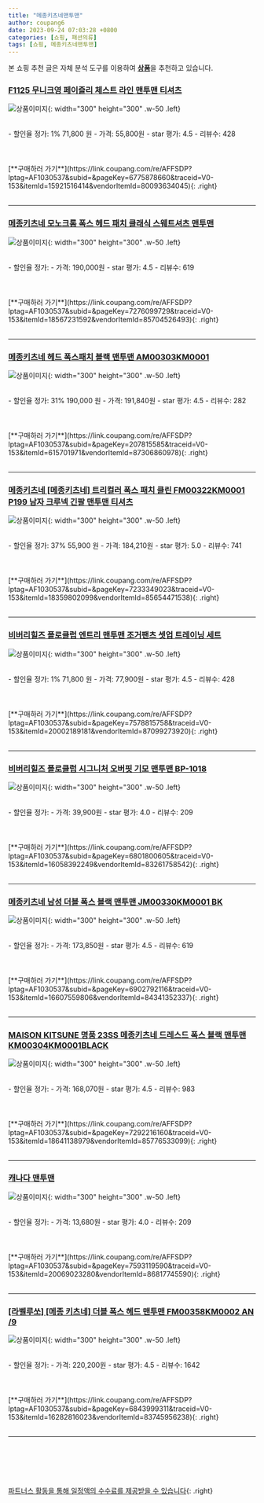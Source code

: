 ```yaml
---
title: "메종키츠네맨투맨"
author: coupang6
date: 2023-09-24 07:03:28 +0800
categories: [쇼핑, 패션의류]
tags: [쇼핑, 메종키츠네맨투맨]
---
```


본 쇼핑 추천 글은 자체 분석 도구를 이용하여 [**상품**](https://link.coupang.com/a/bao1ui)을 추천하고 있습니다.

### [F1125 무니크영 페이즐리 체스트 라인 맨투맨 티셔츠](https://link.coupang.com/re/AFFSDP?lptag=AF1030537&subid=&pageKey=6775878660&traceid=V0-153&itemId=15921516414&vendorItemId=80093634045)

![상품이미지](https://thumbnail7.coupangcdn.com/thumbnails/remote/230x230ex/image/vendor_inventory/1218/b26828268e2d98aee3149bb10da5f7f6c0c43940c6ec0fc36e3f33797216.jpg){: width="300" height="300" .w-50 .left}


<br>
- 할인율 정가: 1%  71,800   원
- 가격: 55,800원
- star 평가: 4.5
- 리뷰수: 428
<br>
<br>
<br>
<br>
[**구매하러 가기**](https://link.coupang.com/re/AFFSDP?lptag=AF1030537&subid=&pageKey=6775878660&traceid=V0-153&itemId=15921516414&vendorItemId=80093634045){: .right}
<br>
<br>

---

### [메종키츠네 모노크롬 폭스 헤드 패치 클래식 스웨트셔츠 맨투맨](https://link.coupang.com/re/AFFSDP?lptag=AF1030537&subid=&pageKey=7276099729&traceid=V0-153&itemId=18567231592&vendorItemId=85704526493)

![상품이미지](https://thumbnail8.coupangcdn.com/thumbnails/remote/230x230ex/image/vendor_inventory/adc3/b4a41488be27d86d9a192e779b98bef5663289d3b7330f54502a786804b7.jpg){: width="300" height="300" .w-50 .left}


<br>
- 할인율 정가: 
- 가격: 190,000원
- star 평가: 4.5
- 리뷰수: 619
<br>
<br>
<br>
<br>
[**구매하러 가기**](https://link.coupang.com/re/AFFSDP?lptag=AF1030537&subid=&pageKey=7276099729&traceid=V0-153&itemId=18567231592&vendorItemId=85704526493){: .right}
<br>
<br>

---

### [메종키츠네 헤드 폭스패치 블랙 맨투맨 AM00303KM0001](https://link.coupang.com/re/AFFSDP?lptag=AF1030537&subid=&pageKey=207815585&traceid=V0-153&itemId=615701971&vendorItemId=87306860978)

![상품이미지](https://thumbnail8.coupangcdn.com/thumbnails/remote/230x230ex/image/vendor_inventory/7035/0c6ab32d3863d20e5b5df0e13f4fb9b56e6084e68002f441fb58c0508188.jpg){: width="300" height="300" .w-50 .left}


<br>
- 할인율 정가: 31%  190,000   원
- 가격: 191,840원
- star 평가: 4.5
- 리뷰수: 282
<br>
<br>
<br>
<br>
[**구매하러 가기**](https://link.coupang.com/re/AFFSDP?lptag=AF1030537&subid=&pageKey=207815585&traceid=V0-153&itemId=615701971&vendorItemId=87306860978){: .right}
<br>
<br>

---

### [메종키츠네 [메종키츠네] 트리컬러 폭스 패치 클린 FM00322KM0001 P199 남자 크루넥 긴팔 맨투맨 티셔츠](https://link.coupang.com/re/AFFSDP?lptag=AF1030537&subid=&pageKey=7233349023&traceid=V0-153&itemId=18359802099&vendorItemId=85654471538)

![상품이미지](https://thumbnail8.coupangcdn.com/thumbnails/remote/230x230ex/image/vendor_inventory/0f6e/01cd18bcad43d0eb0d523b53ca79368981983356278b149d4998549a911b.jpg){: width="300" height="300" .w-50 .left}


<br>
- 할인율 정가: 37%  55,900   원
- 가격: 184,210원
- star 평가: 5.0
- 리뷰수: 741
<br>
<br>
<br>
<br>
[**구매하러 가기**](https://link.coupang.com/re/AFFSDP?lptag=AF1030537&subid=&pageKey=7233349023&traceid=V0-153&itemId=18359802099&vendorItemId=85654471538){: .right}
<br>
<br>

---

### [비버리힐즈 폴로클럽 엔트리 맨투맨 조거팬츠 셋업 트레이닝 세트](https://link.coupang.com/re/AFFSDP?lptag=AF1030537&subid=&pageKey=7578815758&traceid=V0-153&itemId=20002189181&vendorItemId=87099273920)

![상품이미지](https://thumbnail10.coupangcdn.com/thumbnails/remote/230x230ex/image/vendor_inventory/eb77/027cc3f0f980f910616f0d6578adbc1fef6e0bc10b69a0067b2826381630.jpg){: width="300" height="300" .w-50 .left}


<br>
- 할인율 정가: 1%  71,800   원
- 가격: 77,900원
- star 평가: 4.5
- 리뷰수: 428
<br>
<br>
<br>
<br>
[**구매하러 가기**](https://link.coupang.com/re/AFFSDP?lptag=AF1030537&subid=&pageKey=7578815758&traceid=V0-153&itemId=20002189181&vendorItemId=87099273920){: .right}
<br>
<br>

---

### [비버리힐즈 폴로클럽 시그니처 오버핏 기모 맨투맨 BP-1018](https://link.coupang.com/re/AFFSDP?lptag=AF1030537&subid=&pageKey=6801800605&traceid=V0-153&itemId=16058392249&vendorItemId=83261758542)

![상품이미지](https://thumbnail8.coupangcdn.com/thumbnails/remote/230x230ex/image/vendor_inventory/2382/2eb3ad95960265d286072acfd93d2208d631ffdd7c2dc722dba6c7341011.jpg){: width="300" height="300" .w-50 .left}


<br>
- 할인율 정가: 
- 가격: 39,900원
- star 평가: 4.0
- 리뷰수: 209
<br>
<br>
<br>
<br>
[**구매하러 가기**](https://link.coupang.com/re/AFFSDP?lptag=AF1030537&subid=&pageKey=6801800605&traceid=V0-153&itemId=16058392249&vendorItemId=83261758542){: .right}
<br>
<br>

---

### [메종키츠네 남성 더블 폭스 블랙 맨투맨 JM00330KM0001 BK](https://link.coupang.com/re/AFFSDP?lptag=AF1030537&subid=&pageKey=6902792116&traceid=V0-153&itemId=16607559806&vendorItemId=84341352337)

![상품이미지](https://thumbnail10.coupangcdn.com/thumbnails/remote/230x230ex/image/vendor_inventory/d30f/cf9e76531ff1fd2ab536408010f829a917e03b608cc467c9db3970979c67.jpg){: width="300" height="300" .w-50 .left}


<br>
- 할인율 정가: 
- 가격: 173,850원
- star 평가: 4.5
- 리뷰수: 619
<br>
<br>
<br>
<br>
[**구매하러 가기**](https://link.coupang.com/re/AFFSDP?lptag=AF1030537&subid=&pageKey=6902792116&traceid=V0-153&itemId=16607559806&vendorItemId=84341352337){: .right}
<br>
<br>

---

### [MAISON KITSUNE 명품 23SS 메종키츠네 드레스드 폭스 블랙 맨투맨 KM00304KM0001BLACK](https://link.coupang.com/re/AFFSDP?lptag=AF1030537&subid=&pageKey=7292216160&traceid=V0-153&itemId=18641138979&vendorItemId=85776533099)

![상품이미지](https://thumbnail6.coupangcdn.com/thumbnails/remote/230x230ex/image/vendor_inventory/f3cd/6258cf180e9e8cedbca8c48e162c5a7abee35b3e0f04e7e26830f4098652.jpg){: width="300" height="300" .w-50 .left}


<br>
- 할인율 정가: 
- 가격: 168,070원
- star 평가: 4.5
- 리뷰수: 983
<br>
<br>
<br>
<br>
[**구매하러 가기**](https://link.coupang.com/re/AFFSDP?lptag=AF1030537&subid=&pageKey=7292216160&traceid=V0-153&itemId=18641138979&vendorItemId=85776533099){: .right}
<br>
<br>

---

### [캐나다 맨투맨](https://link.coupang.com/re/AFFSDP?lptag=AF1030537&subid=&pageKey=7593119590&traceid=V0-153&itemId=20069023280&vendorItemId=86817745590)

![상품이미지](https://thumbnail8.coupangcdn.com/thumbnails/remote/230x230ex/image/vendor_inventory/144f/f6fe0dedb86c801cda9e8366e1b4d6c896814bae42af659bb72951064029.jpg){: width="300" height="300" .w-50 .left}


<br>
- 할인율 정가: 
- 가격: 13,680원
- star 평가: 4.0
- 리뷰수: 209
<br>
<br>
<br>
<br>
[**구매하러 가기**](https://link.coupang.com/re/AFFSDP?lptag=AF1030537&subid=&pageKey=7593119590&traceid=V0-153&itemId=20069023280&vendorItemId=86817745590){: .right}
<br>
<br>

---

### [[라벨루쏘] [메종 키츠네] 더블 폭스 헤드 맨투맨 FM00358KM0002 AN /9](https://link.coupang.com/re/AFFSDP?lptag=AF1030537&subid=&pageKey=6843999311&traceid=V0-153&itemId=16282816023&vendorItemId=83745956238)

![상품이미지](https://thumbnail9.coupangcdn.com/thumbnails/remote/230x230ex/image/vendor_inventory/2e88/c145feaaeca6125c5025f262a21481a83c7cf57a2c8331ebc8696d7aa50a.jpg){: width="300" height="300" .w-50 .left}


<br>
- 할인율 정가: 
- 가격: 220,200원
- star 평가: 4.5
- 리뷰수: 1642
<br>
<br>
<br>
<br>
[**구매하러 가기**](https://link.coupang.com/re/AFFSDP?lptag=AF1030537&subid=&pageKey=6843999311&traceid=V0-153&itemId=16282816023&vendorItemId=83745956238){: .right}
<br>
<br>

---
<br><br><br><br><br> [파트너스 활동을 통해 일정액의 수수료를 제공받을 수 있습니다](https://link.coupang.com/a/bao1ui){: .right}